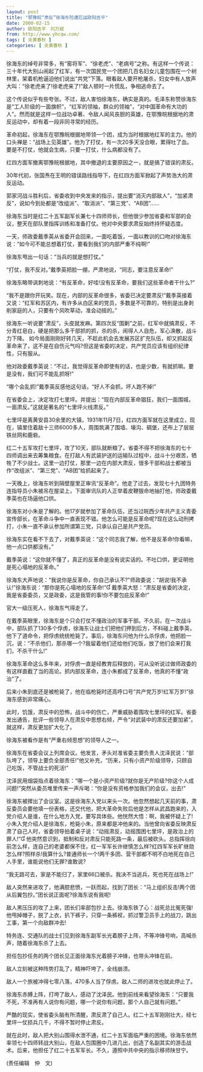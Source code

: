 ```yaml
---
layout: post
title: "鄂豫皖“肃反”徐海东险遭厄运欧阳吉平"
date: 2000-02-15
author: 欧阳吉平　刘万斌
from: http://www.yhcqw.com/
tags: [ 炎黄春秋 ]
categories: [ 炎黄春秋 ]
---
```





徐海东的绰号非常多，有“窑将军”、“徐老虎”、“老病号”之称。有这样一个传说：三十年代大别山闹起了红军，有一次国民党一个团把几百名妇女儿童包围在一个树林里，架着机枪逼迫他们说出“共党”下落。眼看敌人要开枪屠杀，妇女中有人放声大叫：“徐老虎来了!徐老虎来了!”敌人顿时一片慌乱，争相逃命去了。


这个传说似乎有些夸张。不过，敌人害怕徐海东，确实是真的。毛泽东称赞徐海东是“工人阶级的一面旗帜”，“红军的领袖，群众的领袖”，“对中国革命有大功的人”。然而就是这样一位战功卓著、令敌人闻风丧胆的英雄，在鄂豫皖根据地的肃反运动中，却有着一段非同寻常的经历。


革命初起，徐海东在鄂豫皖根据地带领一个团，成为当时根据地红军的主力。他的口头禅是：“战场上见英雄”。他为了打仗，有一次20多天没合眼，累得吐了血。要是不打仗，他就会生病，只要一打仗，什么病都没有了。

红四方面军撤离鄂豫皖根据地，其中撤退的主要原因之一，就是搞了错误的肃反。

30年代初，张国焘在王明的错误路线指导下，在红四方面军掀起了声势浩大的肃反运动。

郭家河战斗胜利后，省委收到中央发来的指示，提出要“消灭内部敌人”，“加紧肃反”，说如今到处都是“改组派”、“取消派”、“第三党”、“AB团”……

徐海东当时是红二十五军副军长兼七十四师师长，但他很少参加省委和军部的会议，整天在部队里指挥训练和准备打仗。他对中央要求肃反始终持怀疑态度。

一天，师政委戴季英从省委开会回来，一面吃着饭，一面以教训的口吻对徐海东说：“如今可不能总想着打仗，要看到我们的内部严重不纯啊!”

徐海东甩出一句话：“当兵的就是想打仗。”

“打仗，我不反对。”戴季英把脸一绷，严肃地说，“同志，要注意反革命!”

徐海东略带讽刺地说：“有反革命，好哇!没有反革命，要我们这些革命者干什么?”


“我不是跟你开玩笑。现在，内部的反革命很多，省委已决定要肃反!”戴季英接着又说：“红军和苏区内，有许多从白区来的党员，多数是不可靠的，特别是出身剥削家庭的人，只要有个风吹草动，准会动摇的。”


徐海东一听说要“肃反”，头皮就发麻。第四次反“围剿”之前，红军中就搞肃反，不分青红皂白，硬是把那么多干部抓的抓，杀的杀，闹得人人自危，军心涣散，战斗力下降。 
如今局面刚刚好转几天，不趁此机会去发展苏区扩充队伍，却又抓起反革命来了，这不是在自伤元气吗?但这是省委的决定，共产党员应该有组织纪律性，只有服从。

他对政委戴季英说：“不过，我觉得反革命即使有的话，也是少数，有就抓嘛。要是没有，我们可不能乱抓呀!”

“哪个会乱抓!”戴季英反感他这句话，“好人不会抓，坏人跑不掉!”

在省委会上，决定攻打七里坪。并提出：“现在内部反革命猖狂，我们一面围城，一面肃反。”这就是著名的“七里坪火线肃反。”


七里坪是离黄安县30余里的大镇，1931年11月7日，红四方面军就在这里成立，现在，镇里住着敌十三师6000多人，周围筑满了围墙、壕沟、碉堡，还布上了层层铁丝网和鹿砦。


红二十五军攻打七里坪，攻了10天，部队就断粮了。省委不得不把徐海东的七十四师调出来去筹集粮食。在打敌人有武装护送的运输队过程中，战斗十分艰苦，牺牲了不少战士。这里一边打仗，那里一边在内部大肃反，很多干部和战士都被当作“改组派”、“第三党”、“AB团”给抓起来了。


一天晚上，徐海东听到隔壁屋里正审讯“反革命”。他走了过去，发现七十九团特务连指导员小朱被吊在屋梁上，下面审讯队的人正举着皮鞭狠命地抽打他，师政委戴季英也在场逼他口供。


徐海东对小朱是了解的。他17岁就参加了革命队伍，还当过皖西少年共产主义青委宣传部长，在革命斗争中一直表现不错。他怎么可能是反革命呢?现在这么动刑拷打，小朱一直不承认参加所谓第三党，只承认自己是共产党员。

徐海东实在看不下去了，对戴季英说：“这个同志我了解，他不是反革命!你看嘛，他一点口供都没有。”

戴季英说：“这你就不懂了，真正的反革命是没有说实话的。不吐口供，更证明他是死心塌地的反革命。”

徐海东大声地说：“我说你是反革命，你自己承认不?”师政委说：“胡说!我不承认!”徐海东说：“那你是死心塌地的反革命!” 
戴季英大怒：“肃反是省委的决定，我是省委委员，又是政委，这是我管的事!你不要包庇反革命!”

官大一级压死人，徐海东气得走了。


在戴季英眼里，徐海东是个只会打仗不懂政治的军事干部。不久前，在一次战斗中，部队抓了130多个俘虏，徐海东让战士们把他们押到后方，不料碰上戴季英，他下了道命令，把俘虏统统枪毙了。事后，徐海东问他为什么杀俘虏，他把脸一沉，说：“不杀他们，那杀哪一个?我留着他们还给他们吃饭，放了他们会来打我们，不杀干什么!”

徐海东革命这么多年来，对俘虏一直是经教育后释放的，可从没听说过做师政委的有这样直截了当的高论。抓内部反革命，连小朱都成了反革命，他真的不懂“政治”了。

后来小朱到底还是被枪毙了，他在临枪毙时还高呼口号“共产党万岁!红军万岁!”徐海东感到非常痛心。


此时，饥饿，肃反中的恐怖，战斗中的伤亡，严重威胁着围攻七里坪的红军。省委发出通告，批评一些领导人在肃反中思想右倾，严令“对武装中的肃反还要加紧”。就这样，肃反更加扩大化了。

徐海东被看作是有“严重右倾思想”的领导人之一。


徐海东在省委会议上列席会议。他发言，矛头对准省委主要负责人沈泽民说：“部队垮了，领导上要负全部责任!”他又补充，“历来，只有小资产阶级领导，只顾自己吃饭，不管战士的死活!”

沈泽民用烟袋指点着徐海东：“哪一个是小资产阶级?就你是无产阶级?你这个人成问题!”突然从委员堆里传来一声斥喝：“你是没有资格参加我们的会议，出去!”


徐海东被撵出了会议室。这是徐海东入党以来头一次。他忽然想起几天前的事，肃反委员会要他填一份表格，还交代他，把大革命失败后他是怎样从武昌跑来的，入党介绍人是谁，在什么地方入党，要写具体些。他恍然大悟：啊，我被怀疑上了!小朱入党介绍人是徐海东，枪毙小朱，原来都是冲他来的。当他曾向省委反映肃反肃了自己人时，省委领导拍着桌子说：“动摇肃反，动摇围困七里坪，是政治上的罪人!” 
他突然意识到，抵制和反对肃反只能死路一条，最后被砍头。总指挥徐向前怎么样，连自己的老婆都保不住，红一军军长许继慎怎么样?红四军军长旷继勋怎么样?照样杀!我算什么?普通师长一个!两千多团、营干部都不明不白地死在自己人手里，谁能说他们无罪?谁敢说?

“我无路可去，家是不能归了，家里66口被杀。我决不当逃兵，死也死在战场上!”

敌人突然来进攻了，他满腔悲愤，一跃而起，找到了团长：“马上组织反击!两个团从后翼包抄。”团长说正面呢?徐海东说有我呢!


敌人黑压压的攻了上来，团长们率部包抄上去。徐海东铁了心：战死总比冤死强!他甩掉帽子，脱了上衣，扒下裤子，只穿一条裤衩，抓过警卫员手上的战刀，跳出工事，第一个向敌群冲去!

特务连、交通队的战士们见到徐海东副军长光着膀子上阵，不等冲锋号响，高喊杀声，随着徐海东杀了上去。

担任包抄任务的两个团长见正面徐海东光着膀子冲锋，也带头冲锋在前。

敌人立刻被这种阵势打乱了，精神吓垮了，全线崩溃。

敌人一个旅被冲得七零八落，470多人当了俘虏。敌人二师的进攻也就此停止了。

徐海东赤膊上阵，打垮了敌人，感动了沈泽民。他到前线来看望徐海东：“只要我不死，不准再有人说你有问题，哪一个说你有问题，那个人自己就有问题。”

严酷的现实，使省委头脑有所清醒，肃反肃了自己人。红二十五军刚刚壮大，经七里坪一仗损兵几千，不得不暂时停止肃反。


就在此时，敌人把大别山围得水泄不通，红二十五军面临严重的困境。徐海东依然率领七十四师转战大别山，在敌人包围圈中几进几出，创造了名副其实的游击战术。后来，他担任了红二十五军军长。不久，遵照中共中央的指示移师陕甘宁。

(责任编辑　仲　文)


